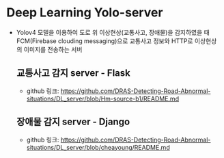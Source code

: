 # Deep Learning Yolo-server
- Yolov4 모델을 이용하여 도로 위 이상현상(교통사고, 장애물)을 감지하였을 때 FCM(Firebase clouding messaging)으로 교통사고 정보와 HTTP로 이상현상의 이미지를 전송하는 서버
    ## 교통사고 감지 server - Flask
    - github 링크: https://github.com/DRAS-Detecting-Road-Abnormal-situations/DL_server/blob/Hm-source-b1/README.md

    ## 장애물 감지 server - Django
    - github 링크: https://github.com/DRAS-Detecting-Road-Abnormal-situations/DL_server/blob/cheayoung/README.md
